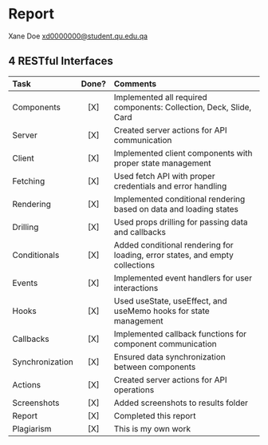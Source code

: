 # Report
 
Xane Doe xd0000000@student.qu.edu.qa
 
## 4 RESTful Interfaces

| Task | Done? | Comments |
| :---------------- | :----: | :-------------------------------------------------- |
| Components | [X] | Implemented all required components: Collection, Deck, Slide, Card |
| Server | [X] | Created server actions for API communication |
| Client | [X] | Implemented client components with proper state management |
| Fetching | [X] | Used fetch API with proper credentials and error handling |
| Rendering | [X] | Implemented conditional rendering based on data and loading states |
| Drilling | [X] | Used props drilling for passing data and callbacks |
| Conditionals | [X] | Added conditional rendering for loading, error states, and empty collections |
| Events | [X] | Implemented event handlers for user interactions |
| Hooks | [X] | Used useState, useEffect, and useMemo hooks for state management |
| Callbacks | [X] | Implemented callback functions for component communication |
| Synchronization | [X] | Ensured data synchronization between components |
| Actions | [X] | Created server actions for API operations |
| Screenshots | [X] | Added screenshots to results folder |
| Report | [X] | Completed this report |
| Plagiarism | [X] | This is my own work |